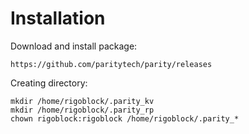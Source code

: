 # Installation

Download and install package:

    https://github.com/paritytech/parity/releases

Creating directory:

    mkdir /home/rigoblock/.parity_kv
    mkdir /home/rigoblock/.parity_rp
    chown rigoblock:rigoblock /home/rigoblock/.parity_*